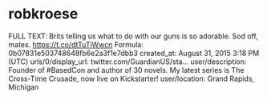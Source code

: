 # robkroese

FULL TEXT: Brits telling us what to do with our guns is so adorable. Sod off, mates. https://t.co/dtTuTjWwcn
Formula: 0b07831e503748648fb6e2a3f1e7dbb3
created_at: August 31, 2015 3:18 PM (UTC)
urls/0/display_url: twitter.com/GuardianUS/sta…
user/description: Founder of #BasedCon and author of 30 novels. My latest series is The Cross-Time Crusade, now live on Kickstarter!
user/location: Grand Rapids, Michigan